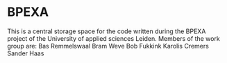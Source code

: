 # BPEXA

This is a central storage space for the code written during the BPEXA project of the University of applied sciences Leiden.
Members of the work group are:
Bas Remmelswaal
Bram Weve
Bob Fukkink
Karolis Cremers
Sander Haas
